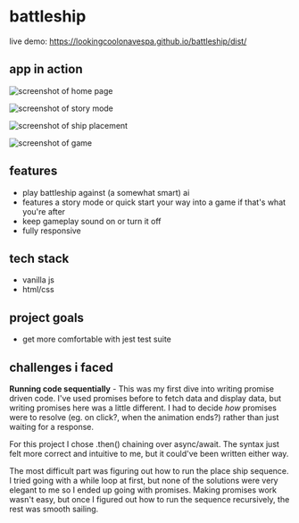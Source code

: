 # battleship
live demo: https://lookingcoolonavespa.github.io/battleship/dist/

## app in action
![screenshot of home page](https://i.postimg.cc/9X8KJ9Ms/Screenshot-from-2021-12-31-17-15-25.png)

![screenshot of story mode](https://i.postimg.cc/nrPWzygn/Screenshot-from-2021-12-31-17-19-26.png)

![screenshot of ship placement](https://i.postimg.cc/65FSNNC0/Screenshot-from-2021-12-31-17-16-13.png)

![screenshot of game](https://i.postimg.cc/HsrKKL8n/Screenshot-from-2021-12-31-17-16-30.png)

## features
- play battleship against (a somewhat smart) ai
- features a story mode or quick start your way into a game if that's what you're after
- keep gameplay sound on or turn it off
- fully responsive

## tech stack
- vanilla js
- html/css

## project goals
- get more comfortable with jest test suite

## challenges i faced
**Running code sequentially** - This was my first dive into writing promise driven code. I've used promises before to fetch data and display data, but writing promises here was a little different. I had to decide _how_ promises were to resolve (eg. on click?, when the animation ends?) rather than just waiting for a response. 

For this project I chose .then() chaining over async/await. The syntax just felt more correct and intuitive to me, but it could've been written either way. 

The most difficult part was figuring out how to run the place ship sequence. I tried going with a while loop at first, but none of the solutions were very elegant to me so I ended up going with promises. Making promises work wasn't easy, but once I figured out how to run the sequence recursively, the rest was smooth sailing.
